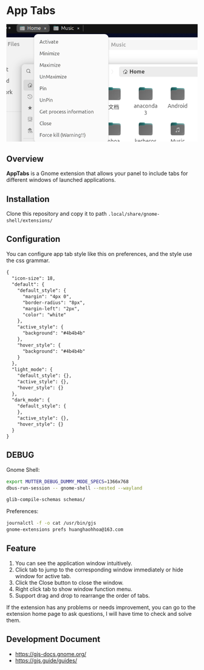 # App Tabs

![](https://github.com/hhoao/app_tabs/blob/main/assets/img.png?raw=true)

## Overview

**AppTabs** is a Gnome extension that allows your panel to include tabs for different windows of launched applications.

## Installation
Clone this repository and copy it to path `.local/share/gnome-shell/extensions/`

## Configuration
You can configure app tab style like this on preferences, and the style use the css grammar.

```json5
{
  "icon-size": 18,
  "default": {
    "default_style": {
      "margin": "4px 0",
      "border-radius": "8px",
      "margin-left": "2px",
      "color": "white"
    },
    "active_style": {
      "background": "#4b4b4b"
    },
    "hover_style": {
      "background": "#4b4b4b"
    }
  },
  "light_mode": {
    "default_style": {},
    "active_style": {},
    "hover_style": {}
  },
  "dark_mode": {
    "default_style": {
    },
    "active_style": {},
    "hover_style": {}
  }
}
```

## DEBUG
Gnome Shell:
```bash
export MUTTER_DEBUG_DUMMY_MODE_SPECS=1366x768
dbus-run-session -- gnome-shell --nested --wayland
```
```bash
glib-compile-schemas schemas/
```
Preferences:
```bash
journalctl -f -o cat /usr/bin/gjs
gnome-extensions prefs huanghaohhoa@163.com
```

## Feature
1. You can see the application window intuitively.
2. Click tab to jump to the corresponding window immediately or hide window for active tab.
3. Click the Close button to close the window.
4. Right click tab to show window function menu.
5. Support drag and drop to rearrange the order of tabs.

If the extension has any problems or needs improvement, you can go to the extension home page to ask questions, I will have time to check and solve them.

## Development Document
* https://gjs-docs.gnome.org/
* https://gjs.guide/guides/
